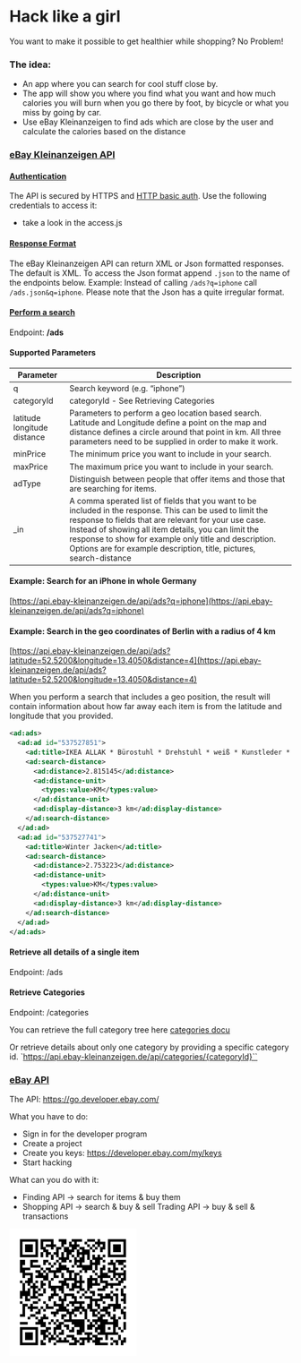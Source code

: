 # Hack like a girl
You want to make it possible to get healthier while shopping? No Problem!

### The idea:
- An app where you can search for cool stuff close by.
- The app will show you where you find what you want and how much calories you will burn when you go there by foot, by bicycle or what you miss by going by car.
- Use eBay Kleinanzeigen to find ads which are close by the user and calculate the calories based on the distance


### [eBay Kleinanzeigen API](http://api.ebay-kleinanzeigen.de/docs/pages/home)
#### [Authentication](http://api.ebay-kleinanzeigen.de/docs/pages/security)
The API is secured by HTTPS and [HTTP basic auth](https://en.wikipedia.org/wiki/Basic_access_authentication). Use the following credentials to access it:
- take a look in the access.js

#### [Response Format](http://api.ebay-kleinanzeigen.de/docs/pages/response-codes)
The eBay Kleinanzeigen API can return XML or Json formatted responses. The default is XML. To access the Json format append `.json` to the name of the endpoints below. Example: Instead of calling `/ads?q=iphone` call `/ads.json&q=iphone`. Please note that the Json has a quite irregular format.

#### [Perform a search](http://api.ebay-kleinanzeigen.de/docs/pages/ads)
Endpoint: **/ads**

#### Supported Parameters
| Parameter     | Description    |
| -------- | ----------------- |
| q | Search keyword (e.g. “iphone”) |
| categoryId | categoryId - See Retrieving Categories |
| latitude longitude distance | Parameters to perform a geo location based search. Latitude and Longitude define a point on the map and distance defines a circle around that point in km. All three parameters need to be supplied in order to make it work.
| minPrice | The minimum price you want to include in your search. |
| maxPrice | The maximum price you want to include in your search. |
| adType | Distinguish between people that offer items and those that are searching for items. |
| _in | A comma sperated list of fields that you want to be included in the response. This can be used to limit the response to fields that are relevant for your use case. Instead of showing all item details, you can limit the response to show for example only title and description. Options are for example description, title, pictures, search-distance |

#### Example: Search for an iPhone in whole Germany
[https://api.ebay-kleinanzeigen.de/api/ads?q=iphone](https://api.ebay-kleinanzeigen.de/api/ads?q=iphone)

#### Example: Search in the geo coordinates of Berlin with a radius of 4 km
[https://api.ebay-kleinanzeigen.de/api/ads?latitude=52.5200&longitude=13.4050&distance=4](https://api.ebay-kleinanzeigen.de/api/ads?latitude=52.5200&longitude=13.4050&distance=4)

When you perform a search that includes a geo position, the result will contain information about how far away each item is from the latitude and longitude that you provided.

```xml
<ad:ads>
  <ad:ad id="537527851">
    <ad:title>IKEA ALLAK * Bürostuhl * Drehstuhl * weiß * Kunstleder * günstig</ad:title>
    <ad:search-distance>
      <ad:distance>2.815145</ad:distance>
      <ad:distance-unit>
        <types:value>KM</types:value>
      </ad:distance-unit>
      <ad:display-distance>3 km</ad:display-distance>
    </ad:search-distance>
  </ad:ad>
  <ad:ad id="537527741">
    <ad:title>Winter Jacken</ad:title>
    <ad:search-distance>
      <ad:distance>2.753223</ad:distance>
      <ad:distance-unit>
        <types:value>KM</types:value>
      </ad:distance-unit>
      <ad:display-distance>3 km</ad:display-distance>
    </ad:search-distance>
  </ad:ad>
</ad:ads>
```

#### Retrieve all details of a single item
Endpoint: /ads

#### Retrieve Categories
Endpoint: /categories

You can retrieve the full category tree here
[categories docu](https://api.ebay-kleinanzeigen.de/api/categories)

Or retrieve details about only one category by providing a specific category id.
`https://api.ebay-kleinanzeigen.de/api/categories/{categoryId}``

### [eBay API](https://go.developer.ebay.com/)
The API: https://go.developer.ebay.com/

What you have to do:
-	Sign in for the developer program
-	Create a project
-	Create you keys: https://developer.ebay.com/my/keys
-	Start hacking

What can you do with it:
-	Finding API -> search for items & buy them
-	Shopping API -> search & buy & sell
Trading API -> buy & sell & transactions

![QR code](Picture1.png)
